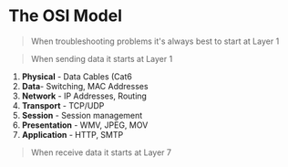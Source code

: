 # The OSI Model
> When troubleshooting problems it's always best to start at Layer 1

> When sending data it starts at Layer 1
 1. **Physical** - Data Cables (Cat6
 2. **Data**- Switching, MAC Addresses
 3. **Network** - IP Addresses, Routing
 4. **Transport** - TCP/UDP
 5. **Session** - Session management
 6. **Presentation** - WMV, JPEG, MOV
 7. **Application** - HTTP, SMTP
> When receive data it starts at Layer 7





